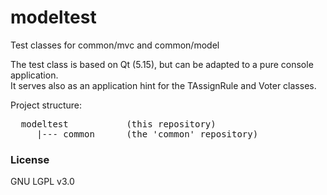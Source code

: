 # modeltest
Test classes for common/mvc and common/model

The test class is based on Qt (5.15), but can be adapted to a pure console application.<br>
It serves also as an application hint for the TAssignRule and Voter classes.

Project structure:<br>
<pre>
  modeltest           (this repository)
     |--- common      (the 'common' repository)
</pre>


### License
GNU LGPL v3.0
